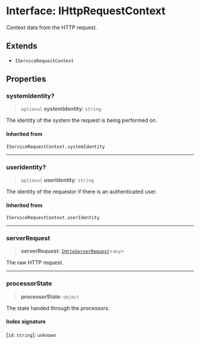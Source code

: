 # Interface: IHttpRequestContext

Context data from the HTTP request.

## Extends

- `IServiceRequestContext`

## Properties

### systemIdentity?

> `optional` **systemIdentity**: `string`

The identity of the system the request is being performed on.

#### Inherited from

`IServiceRequestContext.systemIdentity`

***

### userIdentity?

> `optional` **userIdentity**: `string`

The identity of the requestor if there is an authenticated user.

#### Inherited from

`IServiceRequestContext.userIdentity`

***

### serverRequest

> **serverRequest**: [`IHttpServerRequest`](IHttpServerRequest.md)\<`any`\>

The raw HTTP request.

***

### processorState

> **processorState**: `object`

The state handed through the processors.

#### Index signature

 \[`id`: `string`\]: `unknown`
